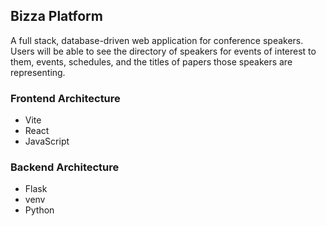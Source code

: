 ## Bizza Platform

A full stack, database-driven web application for conference speakers. Users will be able to see the directory of speakers for events of interest to them, events, schedules, and the titles of papers those speakers are representing.

### Frontend Architecture

- Vite
- React
- JavaScript

### Backend Architecture

- Flask
- venv
- Python
